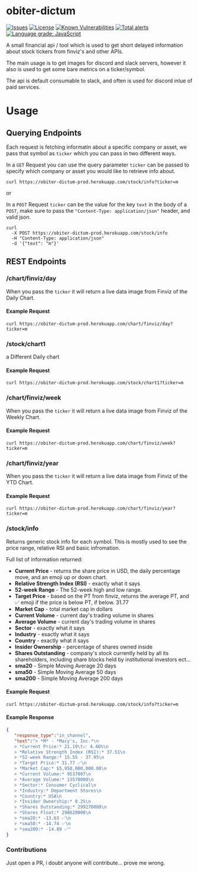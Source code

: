 # obiter-dictum

[![Issues](https://img.shields.io/github/issues/Crucible-Standard/obiter-dictum.svg)](https://github.com/Crucible-Standard/obiter-dictum/issues)
[![License](https://img.shields.io/badge/license-MIT-blue.svg)](https://github.com/Crucible-Standard/obiter-dictum/blob/main/LICENSE)
[![Known Vulnerabilities](https://snyk.io/test/github/Crucible-Standard/obiter-dictum/badge.svg)](https://github.com/Crucible-Standard/obiter-dictum/)
[![Total alerts](https://img.shields.io/lgtm/alerts/g/Crucible-Standard/obiter-dictum.svg?logo=lgtm&logoWidth=18)](https://lgtm.com/projects/g/Crucible-Standard/obiter-dictum/alerts/) 
[![Language grade: JavaScript](https://img.shields.io/lgtm/grade/javascript/g/Crucible-Standard/obiter-dictum.svg?logo=lgtm&logoWidth=18)](https://lgtm.com/projects/g/Crucible-Standard/obiter-dictum/context:javascript)

A small financial api / tool which is used to get short delayed information about stock tickers from finviz's and other APIs. 

The main usage is to get images for discord and slack servers, however it also is used to get some bare metrics on a ticker/symbol. 

The api is default consumable to slack, and often is used for discord inlue of paid services. 



# Usage

## Querying Endpoints

Each request is fetching informatin about a specific company or asset, we pass that symbol as `ticker` which you can pass in two different ways. 

In a `GET` Request you can use the query parameter `ticker` can be passed to specify which company or asset you would like to retrieve info about. 

```
curl https://obiter-dictum-prod.herokuapp.com/stock/info?ticker=m
```

or 

In a `POST` Request `ticker` can be the value for the key `text` in the body of a `POST`, make sure to pass the `"Content-Type: application/json"` header, and valid json. 

```
curl 
  -X POST https://obiter-dictum-prod.herokuapp.com/stock/info
  -H "Content-Type: application/json"
  -d '{"text": "m"}'  
```

## REST Endpoints 

### /chart/finviz/day

When you pass the `ticker` it will return a live data image from Finviz of the Daily Chart.

#### Example Request

```
curl https://obiter-dictum-prod.herokuapp.com/chart/finviz/day?ticker=m
```

### /stock/chart1

a Different Daily chart

#### Example Request

```
curl https://obiter-dictum-prod.herokuapp.com/stock/chart1?ticker=m
```

### /chart/finviz/week

When you pass the `ticker` it will return a live data image from Finviz of the Weekly Chart.

#### Example Request

```
curl https://obiter-dictum-prod.herokuapp.com/chart/finviz/week?ticker=m
```

### /chart/finviz/year

When you pass the `ticker` it will return a live data image from Finviz of the YTD Chart.

#### Example Request

```
curl https://obiter-dictum-prod.herokuapp.com/chart/finviz/year?ticker=m
```

### /stock/info

Returns generic stock info for each symbol. This is mostly used to see the price range, relative RSI and basic infromation.

Full list of information returned: 

 * **Current Price** - returns the share price in USD, the daily percentage move, and an emoji up or down chart.
 * **Relative Strength Index (RSI)** - exactly what it says
 * **52-week Range** - The 52-week high and low range.
 * **Target Price** - based on the PT from finviz, returns the average PT, and ✅ emoji if the price is below PT, if below.   31.77 
 * **Market Cap** - total market cap in dollars
 * **Current Volume** - current day's trading volume in shares
 * **Average Volume** - current day's trading volume in shares
 * **Sector** - exactly what it says
 * **Industry** - exactly what it says
 * **Country** - exactly what it says
 * **Insider Ownership** - percentage of shares owned inside
 * **Shares Outstanding** - company's stock currently held by all its shareholders, including share blocks held by institutional investors ect...
 * **sma20** - Simple Moving Average 20 days
 * **sma50** - Simple Moving Average 50 days
 * **sma200** - Simple Moving Average 200 days

#### Example Request

```
curl https://obiter-dictum-prod.herokuapp.com/stock/info?ticker=m
```

#### Example Response 

```json
{
   "response_type":"in_channel",
   "text":"> *M* - *Macy's, Inc.*\n
   > *Current Price:* 21.19\t📈 4.46%\n
   > *Relative Strength Index (RSI):* 37.51\n
   > *52-week Range:* 15.55 - 37.95\n
   > *Target Price:* 31.77 ✅\n
   > *Market Cap:* $5,950,000,000.00\n
   > *Current Volume:* 9537007\n
   > *Average Volume:* 13570000\n
   > *Sector:* Consumer Cyclical\n
   > *Industry:* Department Stores\n
   > *Country:* USA\n
   > *Insider Ownership:* 0.2%\n
   > *Shares Outstanding:* 299270000\n
   > *Shares Float:* 298620000\n
   > *sma20:* -13.63 ✅\n
   > *sma50:* -14.74 ✅\n
   > *sma200:* -14.89 ✅"
}
```

### 

### Contributions

Just open a PR, i doubt anyone will contribute... prove me wrong.
